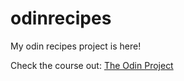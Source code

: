 # odinrecipes

My odin recipes project is here! 

Check the course out: [The Odin Project](https://www.theodinproject.com/)
